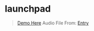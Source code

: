 # launchpad
> [Demo Here](https://tuple0110.github.io/launchpad)
> Audio File From: [Entry](https://playentry.org)
